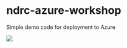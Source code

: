 # ndrc-azure-workshop
Simple demo code for deployment to Azure

<a href="https://azuredeploy.net/?repository=https://github.com/mesch13/ndrc-azure-workshop" target="_blank">
    <img src="http://azuredeploy.net/deploybutton.png"/>
</a>
